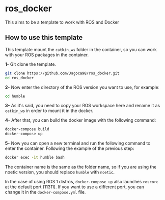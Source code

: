 # ros_docker
This aims to be a template to work with ROS and Docker


## How to use this template

This template mount the ``catkin_ws`` folder in the container, so you can work with your ROS packages in the container. 

**1-** Git clone the template.

```bash
git clone https://github.com/Jagoca98/ros_docker.git
cd ros_docker
```

**2-** Now enter the directory of the ROS version you want to use, for example:

```bash
cd humble
```

**3-** As it's said, you need to copy your ROS workspace here and rename it as ``catkin_ws`` in order to mount it in the docker.

**4-** After that, you can build the docker image with the following command:

```bash
docker-compose build
docker-compose up
```

**5-** Now you can open a new terminal and run the following command to enter the container. Following the example of the previous step:

```bash
docker exec -it humble bash
```
The container name is the same as the folder name, so if you are using the noetic version, you should replace ``humble`` with ``noetic``.

In the case of using ROS 1 distros, ``docker-compose up`` also launches ``roscore`` at the default port (11311). If you want to use a different port, you can change it in the ``docker-compose.yml`` file.